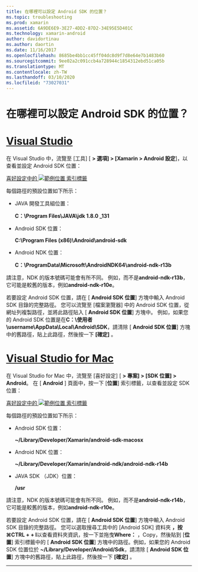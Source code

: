 ```yaml
---
title: 在哪裡可以設定 Android SDK 的位置？
ms.topic: troubleshooting
ms.prod: xamarin
ms.assetid: 6A9DE6E9-3E27-4DD2-87D2-34E95E5D401C
ms.technology: xamarin-android
author: davidortinau
ms.author: daortin
ms.date: 11/16/2017
ms.openlocfilehash: 8685be4bb1cc45ff04dc8d9f7d8e64e7b1483b60
ms.sourcegitcommit: 9ee02a2c091ccb4a728944c1854312ebd51ca05b
ms.translationtype: MT
ms.contentlocale: zh-TW
ms.lasthandoff: 03/10/2020
ms.locfileid: "73027031"
---
```

# <a name="where-can-i-set-my-android-sdk-locations"></a>在哪裡可以設定 Android SDK 的位置？

# <a name="visual-studio"></a>[Visual Studio](#tab/windows)

在 Visual Studio 中，流覽至 [工具] [ **> 選項] > [Xamarin > Android 設定**]，以查看並設定 Android SDK 位置：

[喜好設定中的 ![範例位置 索引標籤](android-sdk-location-images/win/01-locations-sml.png)](android-sdk-location-images/win/01-locations.png#lightbox)

每個路徑的預設位置如下所示：

- JAVA 開發工具組位置： 

    **C：\\Program Files\\JAVA\\jdk 1.8.0 _131**

- Android SDK 位置： 

    **C:\\Program Files (x86)\\Android\\android-sdk**

- Android NDK 位置： 

    **C：\\ProgramData\\Microsoft\\AndroidNDK64\\android-ndk-r13b**

請注意，NDK 的版本號碼可能會有所不同。 例如，而不是**android-ndk-r13b**，它可能是較舊的版本，例如**android-ndk-r10e**。

若要設定 Android SDK 位置，請在 [ **Android SDK 位置**] 方塊中輸入 Android SDK 目錄的完整路徑。 您可以流覽至 [檔案瀏覽器] 中的 Android SDK 位置，從網址列複製路徑，並將此路徑貼入 [ **Android SDK 位置**] 方塊中。
例如，如果您的 Android SDK 位置是在**C：\\使用者\\username\\AppData\\Local\\Android\\SDK**，請清除 [ **Android SDK 位置**] 方塊中的舊路徑，貼上此路徑，然後按一下 **[確定]** 。

# <a name="visual-studio-for-mac"></a>[Visual Studio for Mac](#tab/macos)

在 Visual Studio for Mac 中，流覽至 [喜好設定] [ **> 專案] > [SDK 位置] > Android**。 在 [ **Android** ] 頁面中，按一下 [**位置**] 索引標籤，以查看並設定 SDK 位置：

[喜好設定中的 ![範例位置 索引標籤](android-sdk-location-images/mac/01-locations-sml.png)](android-sdk-location-images/mac/01-locations.png#lightbox)

每個路徑的預設位置如下所示：

- Android SDK 位置： 

    **~/Library/Developer/Xamarin/android-sdk-macosx**

- Android NDK 位置： 

    **~/Library/Developer/Xamarin/android-ndk/android-ndk-r14b**

- JAVA SDK （JDK）位置： 

    **/usr**

請注意，NDK 的版本號碼可能會有所不同。 例如，而不是**android-ndk-r14b**，它可能是較舊的版本，例如**android-ndk-r10e**。

若要設定 Android SDK 位置，請在 [ **Android SDK 位置**] 方塊中輸入 Android SDK 目錄的完整路徑。 您可以選取搜尋工具中的 [Android SDK] 資料夾 **，按&#8984;CTRL + + I**以查看資料夾資訊，按一下並拖曳**Where：** ，Copy，然後貼到 [**位置**] 索引標籤中的 [ **Android SDK 位置**] 方塊中的路徑。例如，如果您的 Android SDK 位置位於 **~/Library/Developer/Android/Sdk**，請清除 [ **Android SDK 位置**] 方塊中的舊路徑，貼上此路徑，然後按一下 **[確定]** 。

-----
